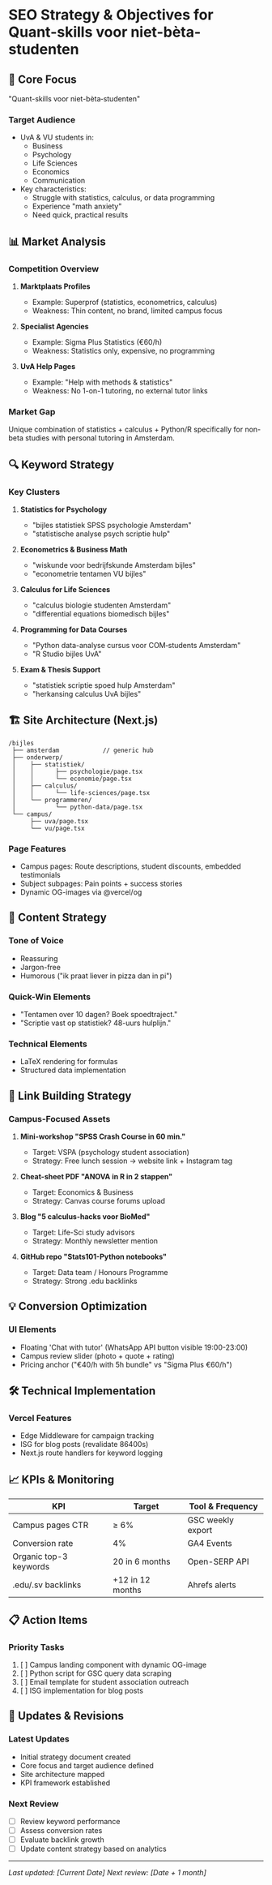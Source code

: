 # SEO Strategy & Objectives for Quant-skills voor niet-bèta‐studenten

## 🎯 Core Focus
"Quant-skills voor niet-bèta‐studenten"

### Target Audience
- UvA & VU students in:
  - Business
  - Psychology
  - Life Sciences
  - Economics
  - Communication
- Key characteristics:
  - Struggle with statistics, calculus, or data programming
  - Experience "math anxiety"
  - Need quick, practical results

## 📊 Market Analysis

### Competition Overview
1. **Marktplaats Profiles**
   - Example: Superprof (statistics, econometrics, calculus)
   - Weakness: Thin content, no brand, limited campus focus

2. **Specialist Agencies**
   - Example: Sigma Plus Statistics (€60/h)
   - Weakness: Statistics only, expensive, no programming

3. **UvA Help Pages**
   - Example: "Help with methods & statistics"
   - Weakness: No 1-on-1 tutoring, no external tutor links

### Market Gap
Unique combination of statistics + calculus + Python/R specifically for non-beta studies with personal tutoring in Amsterdam.

## 🔍 Keyword Strategy

### Key Clusters
1. **Statistics for Psychology**
   - "bijles statistiek SPSS psychologie Amsterdam"
   - "statistische analyse psych scriptie hulp"

2. **Econometrics & Business Math**
   - "wiskunde voor bedrijfskunde Amsterdam bijles"
   - "econometrie tentamen VU bijles"

3. **Calculus for Life Sciences**
   - "calculus biologie studenten Amsterdam"
   - "differential equations biomedisch bijles"

4. **Programming for Data Courses**
   - "Python data-analyse cursus voor COM‐students Amsterdam"
   - "R Studio bijles UvA"

5. **Exam & Thesis Support**
   - "statistiek scriptie spoed hulp Amsterdam"
   - "herkansing calculus UvA bijles"

## 🏗️ Site Architecture (Next.js)

```
/bijles
 ├── amsterdam            // generic hub
 ├── onderwerp/
 │    ├── statistiek/
 │    │      ├── psychologie/page.tsx
 │    │      └── economie/page.tsx
 │    ├── calculus/
 │    │      └── life-sciences/page.tsx
 │    └── programmeren/
 │           └── python-data/page.tsx
 └── campus/
      ├── uva/page.tsx
      └── vu/page.tsx
```

### Page Features
- Campus pages: Route descriptions, student discounts, embedded testimonials
- Subject subpages: Pain points + success stories
- Dynamic OG-images via @vercel/og

## 📝 Content Strategy

### Tone of Voice
- Reassuring
- Jargon-free
- Humorous ("ik praat liever in pizza dan in pi")

### Quick-Win Elements
- "Tentamen over 10 dagen? Boek spoedtraject."
- "Scriptie vast op statistiek? 48-uurs hulplijn."

### Technical Elements
- LaTeX rendering for formulas
- Structured data implementation

## 🔗 Link Building Strategy

### Campus-Focused Assets
1. **Mini-workshop "SPSS Crash Course in 60 min."**
   - Target: VSPA (psychology student association)
   - Strategy: Free lunch session → website link + Instagram tag

2. **Cheat-sheet PDF "ANOVA in R in 2 stappen"**
   - Target: Economics & Business
   - Strategy: Canvas course forums upload

3. **Blog "5 calculus-hacks voor BioMed"**
   - Target: Life-Sci study advisors
   - Strategy: Monthly newsletter mention

4. **GitHub repo "Stats101-Python notebooks"**
   - Target: Data team / Honours Programme
   - Strategy: Strong .edu backlinks

## 💡 Conversion Optimization

### UI Elements
- Floating 'Chat with tutor' (WhatsApp API button visible 19:00-23:00)
- Campus review slider (photo + quote + rating)
- Pricing anchor ("€40/h with 5h bundle" vs "Sigma Plus €60/h")

## 🛠️ Technical Implementation

### Vercel Features
- Edge Middleware for campaign tracking
- ISG for blog posts (revalidate 86400s)
- Next.js route handlers for keyword logging

## 📈 KPIs & Monitoring

| KPI | Target | Tool & Frequency |
|-----|--------|------------------|
| Campus pages CTR | ≥ 6% | GSC weekly export |
| Conversion rate | 4% | GA4 Events |
| Organic top-3 keywords | 20 in 6 months | Open-SERP API |
| .edu/.sv backlinks | +12 in 12 months | Ahrefs alerts |

## 📋 Action Items

### Priority Tasks
1. [ ] Campus landing component with dynamic OG-image
2. [ ] Python script for GSC query data scraping
3. [ ] Email template for student association outreach
4. [ ] ISG implementation for blog posts

## 🔄 Updates & Revisions

### Latest Updates
- Initial strategy document created
- Core focus and target audience defined
- Site architecture mapped
- KPI framework established

### Next Review
- [ ] Review keyword performance
- [ ] Assess conversion rates
- [ ] Evaluate backlink growth
- [ ] Update content strategy based on analytics

---
*Last updated: [Current Date]*
*Next review: [Date + 1 month]* 